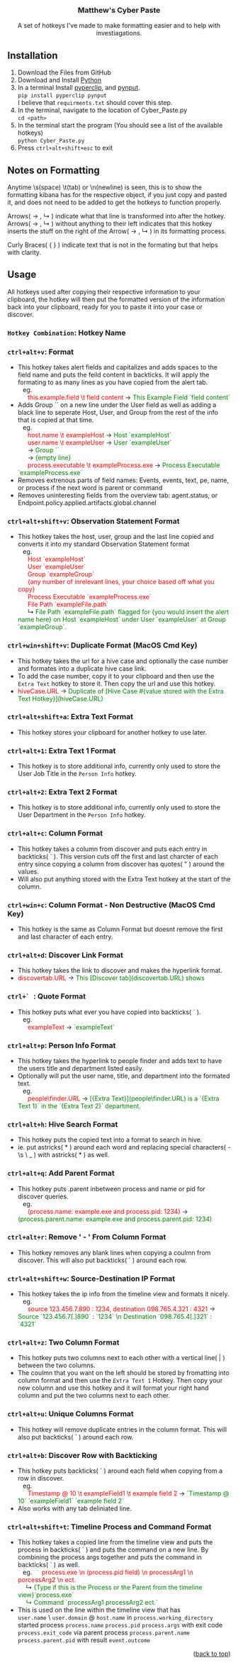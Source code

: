 <!-- Improved compatibility of back to top link: See: https://github.com/othneildrew/Best-README-Template/pull/73 -->
<a id="readme-top"></a>
<!--
*** Thanks for checking out the Best-README-Template. If you have a suggestion
*** that would make this better, please fork the repo and create a pull request
*** or simply open an issue with the tag "enhancement".
*** Don't forget to give the project a star!
*** Thanks again! Now go create something AMAZING! :D
-->



<!-- PROJECT SHIELDS -->
<!--
*** I'm using markdown "reference style" links for readability.
*** Reference links are enclosed in brackets [ ] instead of parentheses ( ).
*** See the bottom of this document for the declaration of the reference variables
*** for contributors-url, forks-url, etc. This is an optional, concise syntax you may use.
*** https://www.markdownguide.org/basic-syntax/#reference-style-links
-->

<!-- PROJECT LOGO -->
<br />


<h3 align="center">Matthew's Cyber Paste</h3>

  <p align="center">
    A set of hotkeys I've made to make formatting easier and to help with investiagations.
  </p>
</div>

## Installation

1. Download the Files from GitHub
2. Download and Install [Python](https://www.python.org/downloads/)
3. In a terminal Install [pyperclip](https://pypi.org/project/pyperclip/), and [pynput](https://pypi.org/project/pynput/). <br>
  ```pip install pyperclip pynput ``` <br>
  I believe that `requirments.txt` should cover this step.
4. In the terminal, navigate to the location of Cyber_Paste.py <br>
  `cd <path>` 
5. In the terminal start the program (You should see a list of the available hotkeys)<br>
  ```python Cyber_Paste.py```
6. Press `ctrl+alt+shift+esc` to exit 



<!-- USAGE EXAMPLES -->

## Notes on Formatting
Anytime \s(space) \t(tab) or \n(newline) is seen, this is to show the formatting kibana has for the respective object, if you just copy and pasted it, and does not need to be added to get the hotkeys to function properly.

Arrows( → , &#8627; ) indicate what that line is transformed into after the hotkey. Arrows( → , &#8627; ) without anything to their left indicates that this hotkey inserts the stuff on the right of the Arrow( → , &#8627; ) in its formatting process. 

Curly Braces( { } ) indicate text that is not in the formating but that helps with clarity.

## Usage
All hotkeys used after copying their respective information to your clipboard, the hotkey will then put the formatted version of the information back into your clipboard, ready for you to paste it into your case or discover.

### `Hotkey Combination`: Hotkey Name

### `ctrl+alt+v`: Format
- This hotkey takes alert fields and capitalizes and adds spaces to the field name and puts the feild content in backticks. It will apply the formating to as many lines as you have copied from the alert tab. <br>
&ensp;   eg. <br>
&ensp; &ensp; <span style="color: red">this.example.field \t field content</span> → <span style="color: green">This Example Field \`field content\`</span>
- Adds Group \`\` on a new line under the User field as well as adding a black line to seperate Host, User, and Group from the rest of the info that is copied at that time. <br>
&ensp; eg. <br>
&ensp; &ensp; <span style="color: red">host.name \t exampleHost</span> → <span style="color: green">Host \`exampleHost\`</span> <br>
&ensp; &ensp; <span style="color: red">user.name \t exampleUser</span> → <span style="color: green">User \`exampleUser\`</span> <br>
&ensp; &ensp; → <span style="color: green">Group ``</span><br>
&ensp; &ensp; → <span style="color: green">{empty line}</span><br>
&ensp; &ensp; <span style="color: red">process.executable \t exampleProcess.exe</span> → <span style="color: green">Process Executable \`exampleProcess.exe\`</span>
- Removes extrenous parts of field names: Events, events, text, pe, name, or process if the next word is parent or command
- Removes uninteresting fields from the overview tab: agent.status, or Endpoint.policy.applied.artifacts.global.channel

### `ctrl+alt+shift+v`: Observation Statement Format 
- This hotkey takes the host, user, group and the last line copied and converts it into my standard Observation Statement format <br>
&ensp; eg. <br>
&ensp; &ensp; <span style="color: red">Host \`exampleHost\`</span> <br>
&ensp; &ensp; <span style="color: red">User \`exampleUser\`</span> <br>
&ensp; &ensp; <span style="color: red">Group \`exampleGroup\`</span> <br>
&ensp; &ensp; <span style="color: red">{any number of inrelevant lines, your choice based off what you copy}</span> <br>
&ensp; &ensp; <span style="color: red">Process Executable \`exampleProcess.exe\`</span> <br>
&ensp; &ensp; <span style="color: red">File Path \`exampleFile.path\`</span> <br>
&ensp; &ensp; &#8627; <span style="color: green">File Path \`exampleFile.path\` flagged for {you would insert the alert name here} on Host \`exampleHost\` under User \`exampleUser\` at Group \`exampleGroup\`.</span>

### `ctrl+win+shift+v`: Duplicate Format (MacOS Cmd Key)
- This hotkey takes the url for a hive case and optionally the case number and formates into a duplicate hive case link.
- To add the case number, copy it to your clipboard and then use the `Extra Text` hotkey to store it. Then copy the url and use this hotkey.
- <span style="color: red">hiveCase.URL</span> → <span style="color: green">Duplicate of \[Hive Case #{value stored with the Extra Text Hotkey}\](hiveCase.URL)</span>

### `ctrl+alt+shift+a`: Extra Text Format
- This hotkey stores your clipboard for another hotkey to use later.

### `ctrl+alt+1`: Extra Text 1 Format
- This hotkey is to store additional info, currently only used to store the User Job Title in the `Person Info` hotkey.

### `ctrl+alt+2`: Extra Text 2 Format
- This hotkey is to store additional info, currently only used to store the User Department in the `Person Info` hotkey.

### `ctrl+alt+c`: Column Format
- This hotkey takes a column from discover and puts each entry in backticks( \` ). This version cuts off the first and last charcter of each entry since copying a column from discover has quotes( " ) around the values.
- Will also put anything stored with the Extra Text hotkey at the start of the column. 


### `ctrl+win+c`: Column Format - Non Destructive (MacOS Cmd Key)
- This hotkey is the same as Column Format but doesnt remove the first and last character of each entry.

### `ctrl+alt+d`: Discover Link Format
- This hotkey takes the link to discover and makes the hyperlink format.
- <span style="color: red">discovertab.URL</span> → <span style="color: green">This \[Discover tab\](discovertab.URL) shows</span>

### ``ctrl+` ``: Quote Format
- This hotkey puts what ever you have copied into backticks( \` ).<br>
&ensp; eg. <br>
&ensp; &ensp; <span style="color: red"> exampleText</span> → <span style="color: green">\`exampleText\`</span>

### `ctrl+alt+p`: Person Info Format
- This hotkey takes the hyperlink to people finder and adds text to have the users title and department listed easily.
- Optionally will put the user name, title, and department into the formated text. <br>
&ensp; eg. <br>
&ensp; &ensp; <span style="color: red">people\finder.URL</span> → <span style="color: green">\[{Extra Text}\](people\finder.URL) is a \`{Extra Text 1}\` in the \`{Extra Text 2}\` department.</span>

### `ctrl+alt+h`: Hive Search Format
- This hotkey puts the copied text into a format to search in hive.
- ie. put astricks( * ) around each word and replacing special characters( - \s \\ _ ) with astricks( * ) as well.

### `ctrl+alt+q`: Add Parent Format 
- This hotkey puts .parent inbetween process and name or pid for discover queries. <br>
&ensp; eg. <br>
&ensp; &ensp; <span style="color: red">(process.name: example.exe and process.pid: 1234)</span> → <span style="color: green">(process.parent.name: example.exe and process.parent.pid: 1234)</span>

### `ctrl+alt+r`: Remove ' - ' From Column Format
- This hotkey removes any blank lines when copying a coulmn from discover. This will also put backticks( \` ) around each row.

### `ctrl+alt+shift+w`: Source-Destination IP Format
- This hotkey takes the ip info from the timeline view and formats it nicely. <br>
&ensp; eg. <br>
&ensp; &ensp; <span style="color: red">source 123.456.7.890 : 1234, destination 098.765.4.321 : 4321</span> → <span style="color: green">Source \`123.456.7\[.\]890\` : \`1234\` \n Destination \`098.765.4\[.\]321\` : \`4321\`</span>

### `ctrl+alt+z`: Two Column Format
- This hotkey puts two columns next to each other with a vertical line( | ) between the two columns.
- The coulmn that you want on the left should be stored by fromatting into column format and then use the `Extra Text 1` Hotkey. Then copy your new column and use this hotkey and it will format your right hand column and put the two columns next to each other.

### `ctrl+alt+u`: Unique Columns Format
- This hotkey will remove duplicate entries in the column format. This will also put backticks( \` ) around each row.

### `ctrl+alt+b`: Discover Row with Backticking
- This hotkey puts backticks( \` ) around each field when copying from a row in discover. <br>
&ensp; eg. <br>
&ensp; &ensp; <span style="color: red"> Timestamp @ 10 \t exampleField1 \t example field 2</span> → <span style="color: green">\`Timestamp @ 10\` \`exampleField1\` \`example field 2\`</span>
- Also works with any tab deliniated line.

### `ctrl+alt+shift+t`: Timeline Process and Command Format
- This hotkey takes a copied line from the timeline view and puts the process in backticks( \` ) and puts the command on a new line. By combining the process args together and puts the command in backticks( \` ) as well. <br>
&ensp; eg.
&ensp;&ensp; <span style="color: red">process.exe \n (process.pid field) \n processArg1 \n porcessArg2 \n ect.</span> <br>
&ensp;&ensp; &#8627; <span style="color: green">{Type if this is the Process or the Parent from the timeline view}\`process.exe\`<br>
&ensp;&ensp; &#8627; <span style="color: green">Command \`processArg1 processArg2 ect.\`</span>
- This is used on the line within the timeline view that has <br>
`user.name` \\ `user.domain` @ `host.name` in `process.working_directory` started process `process.name` `process.pid` `process.args` with exit code `process.exit_code` via parent process `process.parent.name` `process.parent.pid` with result `event.outcome`

<p align="right">(<a href="#readme-top">back to top</a>)</p>
